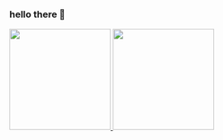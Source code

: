 ### hello there 👋
<div>
<a href="https://github.com/ribeiroleoz">
 <img height="180em" src="https://github-readme-stats.vercel.app/api/top-langs/?username=ribeiroleoz&layout=compact&langs_count=7&theme=transparent"/>
<img height="180em" src="https://github-readme-stats.vercel.app/api?username=ribeiroleoz&show_icons=true&theme=transparent&include_all_commits=true&count_private=true"/>
</div>
<!--
<picture>
  <source media="(prefers-color-scheme: dark)" srcset="github-snake-dark.svg" />
  <source media="(prefers-color-scheme: light)" srcset="github-snake.svg" />
  <img alt="github-snake" src="github-snake.svg" />
</picture>
![Snake animation](https://github.com/ribeiroleoz/ribeiroleoz/blob/output/github-contribution-grid-snake.svg)
**ribeiroleoz/ribeiroleoz** is a ✨ _special_ ✨ repository because its `README.md` (this file) appears on your GitHub profile.
Here are some ideas to get you started:

- 🔭 I’m currently working on ...
- 🌱 I’m currently learning ...
- 👯 I’m looking to collaborate on ...
- 🤔 I’m looking for help with ...
- 💬 Ask me about ...
- 📫 How to reach me: ...
- 😄 Pronouns: ...
- ⚡ Fun fact: ...
-->

